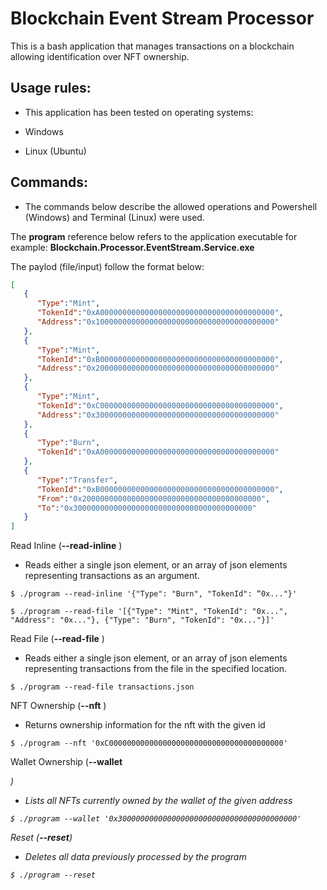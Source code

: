 # Blockchain Event Stream Processor

This is a bash application that manages transactions on a blockchain allowing identification over NFT ownership.

## Usage rules:

- This application has been tested on operating systems:

- Windows
- Linux (Ubuntu)

## Commands:
- The commands below describe the allowed operations and Powershell (Windows) and Terminal (Linux) were used.

The **program** reference below refers to the application executable for example: **Blockchain.Processor.EventStream.Service.exe**

The paylod (file/input) follow the format below:

```JSON
[
   {
      "Type":"Mint",
      "TokenId":"0xA000000000000000000000000000000000000000",
      "Address":"0x1000000000000000000000000000000000000000"
   },
   {
      "Type":"Mint",
      "TokenId":"0xB000000000000000000000000000000000000000",
      "Address":"0x2000000000000000000000000000000000000000"
   },
   {
      "Type":"Mint",
      "TokenId":"0xC000000000000000000000000000000000000000",
      "Address":"0x3000000000000000000000000000000000000000"
   },
   {
      "Type":"Burn",
      "TokenId":"0xA000000000000000000000000000000000000000"
   },
   {
      "Type":"Transfer",
      "TokenId":"0xB000000000000000000000000000000000000000",
      "From":"0x2000000000000000000000000000000000000000",
      "To":"0x3000000000000000000000000000000000000000"
   }
]
```

Read Inline (**--read-inline** <json>)
- Reads either a single json element, or an array of json elements representing transactions as an argument.

```
$ ./program --read-inline '{"Type": "Burn", "TokenId": “0x..."}'
```

```
$ ./program --read-file '[{"Type": "Mint", "TokenId": "0x...", "Address": "0x..."}, {"Type": "Burn", "TokenId": "0x..."}]'
```
  
Read File (**--read-file** <file-path>)
- Reads either a single json element, or an array of json elements representing transactions from the file in the specified location.
  
```
$ ./program --read-file transactions.json
```

NFT Ownership (**--nft** <id>)
- Returns ownership information for the nft with the given id

```
$ ./program --nft '0xC000000000000000000000000000000000000000'
```
  
Wallet Ownership (**--wallet** <address> )
- Lists all NFTs currently owned by the wallet of the given address
  
```
$ ./program --wallet '0x3000000000000000000000000000000000000000'
```
  
Reset (**--reset**)
- Deletes all data previously processed by the program
    
```
$ ./program --reset
```
